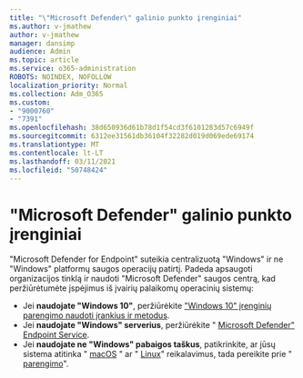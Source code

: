 ```yaml
---
title: "\"Microsoft Defender\" galinio punkto įrenginiai"
ms.author: v-jmathew
author: v-jmathew
manager: dansimp
audience: Admin
ms.topic: article
ms.service: o365-administration
ROBOTS: NOINDEX, NOFOLLOW
localization_priority: Normal
ms.collection: Adm_O365
ms.custom:
- "9000760"
- "7391"
ms.openlocfilehash: 38d650936d61b78d1f54cd3f6101283d57c6949f
ms.sourcegitcommit: 6312ee31561db36104f32282d019d069ede69174
ms.translationtype: MT
ms.contentlocale: lt-LT
ms.lasthandoff: 03/11/2021
ms.locfileid: "50748424"
---
```

# <a name="onboard-devices-to-microsoft-defender-for-endpoint"></a>"Microsoft Defender" galinio punkto įrenginiai

"Microsoft Defender for Endpoint" suteikia centralizuotą "Windows" ir ne "Windows" platformų saugos operacijų patirtį. Padeda apsaugoti organizacijos tinklą ir naudoti "Microsoft Defender" saugos centrą, kad peržiūrėtumėte įspėjimus iš įvairių palaikomų operacinių sistemų:

- Jei **naudojate "Windows 10"**, peržiūrėkite ["Windows 10" įrenginių parengimo naudoti įrankius ir metodus](https://go.microsoft.com/fwlink/?linkid=2143460).
- Jei **naudojate "Windows" serverius**, peržiūrėkite " [Microsoft Defender" Endpoint Service](https://go.microsoft.com/fwlink/?linkid=2143627).
- Jei **naudojate ne "Windows" pabaigos taškus**, patikrinkite, ar jūsų sistema atitinka " [macOS](https://go.microsoft.com/fwlink/?linkid=2143461) " ar " [Linux](https://go.microsoft.com/fwlink/?linkid=2143462)" reikalavimus, tada pereikite prie " [parengimo](https://go.microsoft.com/fwlink/?linkid=2143628)".
